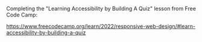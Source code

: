 Completing the "Learning Accessibility by Building A Quiz" lesson from Free Code Camp: 

https://www.freecodecamp.org/learn/2022/responsive-web-design/#learn-accessibility-by-building-a-quiz
